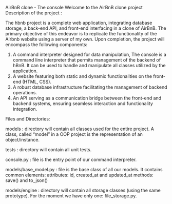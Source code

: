 AirBnB clone - The console
Welcome to the AirBnB clone project
Description of the project :

The hbnb project  is a complete web application, integrating database storage, a back-end API, and front-end interfacing in a clone of AirBnB. The primary objective of this endeavor is to replicate the functionality of the Airbnb website using a server of my own. Upon completion, the project will encompass the following components:

1. A command interpreter designed for data manipulation, The console is a command line interpreter that permits management of the backend of hBnB. It can be used to handle and manipulate all classes utilized by the application.
2. A website featuring both static and dynamic functionalities on the front-end (HTML, CSS).
3. A robust database infrastructure facilitating the management of backend operations.
4. An API serving as a communication bridge between the front-end and backend systems, ensuring seamless interaction and functionality integration.
   
Files and Directories:

models : directory will contain all classes used for the entire project. A class, called “model” in a OOP project is the representation of an object/instance.

tests : directory will contain all unit tests.

console.py : file is the entry point of our command interpreter.

models/base_model.py : file is the base class of all our models. It contains common elements:
attributes: id, created_at and updated_at
methods: save() and to_json()

models/engine : directory will contain all storage classes (using the same prototype). For the moment we have only one: file_storage.py.




